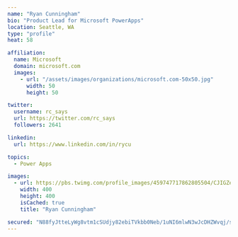 ```yaml
---
name: "Ryan Cunningham"
bio: "Product Lead for Microsoft PowerApps"
location: Seattle, WA
type: "profile"
heat: 58

affiliation:
  name: Microsoft
  domain: microsoft.com
  images:
    - url: "/assets/images/organizations/microsoft.com-50x50.jpg"
      width: 50
      height: 50

twitter:
  username: rc_says
  url: https://twitter.com/rc_says
  followers: 2641

linkedin:
  url: https://www.linkedin.com/in/rycu

topics:
  - Power Apps

images:
  - url: https://pbs.twimg.com/profile_images/459747717862805504/CJIGZejd_400x400.png
    width: 400
    height: 400
    isCached: true
    title: "Ryan Cunningham"

secured: "N88fyJtteLyWg8vtm1cSUdjy82ebiTVkbb0Neb/1uNI6mlwN3wJcDHZWvqj/sKfkhOhQLinTfilC1e/qTajxakPlIJ4Paj7t4WMIQ88PTB0oyC3QfIzi4OF7MmepSeZJKDw6Mklm4H/1z/9C6ms6WIFtmN6U2tbJOrLNlSFQb0awJCn+45Jiev7jq1XpmurFYrvNQRc4zYWK5yEE0reT9HLWxDNYWpbIPNk1K/MsN0HnZtB9z0fXCsxVZLUkkVolOdEWFMP/QfOAkaRzOZBNgrg7qmHg8w99y5LOtQkKmbCgK5D7lPfESFxMjcliwPKD5sDXUXSTK+WixR+NCphfXy7Gjuj01cWpI8Kg0xlT561SeYIpsP0ZMH4tJ/8oT+6nowc0ylQu/+3y3l3OZmgeot7lidfPt6vgjyKIbNdlTWM=;io9M+cx85kjglhXHOfrQcg=="
---
```


